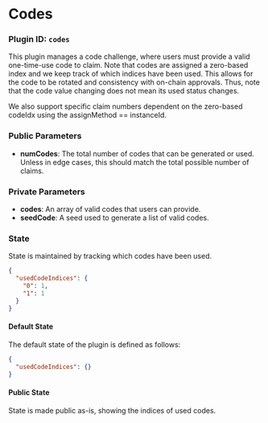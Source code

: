 # Codes

### Plugin ID: `codes`

This plugin manages a code challenge, where users must provide a valid one-time-use code to claim. Note that codes are assigned a zero-based index and we keep track of which indices have been used. This allows for the code to be rotated and consistency with on-chain approvals. Thus, note that the code value changing does not mean its used status changes.

We also support specific claim numbers dependent on the zero-based codeIdx using the assignMethod == instanceId.

### Public Parameters

* **numCodes**: The total number of codes that can be generated or used. Unless in edge cases, this should match the total possible number of claims.

### Private Parameters

* **codes**: An array of valid codes that users can provide.
* **seedCode**: A seed used to generate a list of valid codes.

### State

State is maintained by tracking which codes have been used.

```json
{
  "usedCodeIndices": {
    "0": 1,
    "1": 1
  }
}
```

#### Default State

The default state of the plugin is defined as follows:

```json
{
  "usedCodeIndices": {}
}
```

#### Public State

State is made public as-is, showing the indices of used codes.
